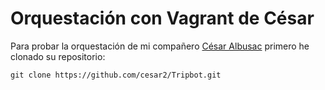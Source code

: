 # Orquestación con Vagrant de César

Para probar la orquestación de mi compañero [César Albusac](https://github.com/cesar2/Tripbot/) primero he clonado su repositorio:

```
git clone https://github.com/cesar2/Tripbot.git 
```

